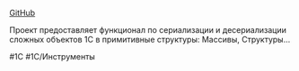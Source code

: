 
[GitHub](https://github.com/arkuznetsov/SerLib1C)

Проект предоставляет функционал по сериализации и десериализации сложных объектов 1С в примитивные структуры: Массивы, Структуры...

#1С #1С/Инструменты